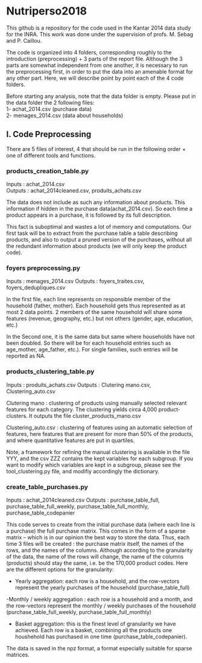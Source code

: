 # Nutriperso2018
This github is a repository for the code used in the Kantar 2014 data study for the INRA. This work was done under the supervision of profs. M. Sebag and P. Caillou.

The code is organized into 4 folders, corresponding roughly to the introduction (preprocessing) + 3 parts of the report file. Although the 3 parts are somewhat independent from one another, it is necessary to run the preprocessing first, in order to put the data into an amenable format for any other part. Here, we will describe point by point each of the 4 code folders.

Before starting any analysis, note that the data folder is empty. Please put in the data folder the 2 following files: <br />
1- achat_2014.csv (purchase data)<br />
2- menages_2014.csv (data about households)

## I. Code Preprocessing

There are 5 files of interest, 4 that should be run in the following order + one of different tools and functions. <br />

### products_creation_table.py
Inputs : achat_2014.csv<br />
Outputs : achat_2014cleaned.csv, produits_achats.csv<br />

The data does not include as such any information about products. This  information if hidden in the purchase data(achat_2014.csv). So each time a product appears in a purchase, it is followed by its full description.

This fact is suboptimal and wastes a lot of memory and computations. Our first task will be to extract from the purchase table a table describing products, and also to output a pruned version of the purchases, without all the redundant information about products (we will only keep the product code).

### foyers preprocessing.py

Inputs : menages_2014.csv
Outputs : foyers_traites.csv, foyers_dedupliques.csv

In the first file, each line represents on responsible member of the household (father, mother). Each household gets thus represented as at most 2 data points. 2 members of the same household will share some features (revenue, geography, etc.) but not others (gender, age, education, etc.)

In the Second one, it is the same data but same where households have not been doubled. So there will be for each household entries such as age_mother, age_father, etc.). For single families, such entries will be reported as NA. 

### products_clustering_table.py
Inputs : produits_achats.csv
Outputs : Clutering mano.csv, Clustering_auto.csv

Clutering mano : clustering of products using manually selected relevant features for each category. The clustering yields circa 4,000 product-clusters. It outputs the file cluster_products_mano.csv

Clustering_auto.csv : clustering of features using an automatic selection of features, here features that are present for more than 50% of the products, and where quantitative features are put in quartiles.

Note, a framework for refining the manual clustering is available in the file YYY, and the csv ZZZ contains the kept variables for each subgroup. If you want to modify which variables are kept in a subgroup, please see the tool_clustering.py file, and modifiy accordingly the dictionary.

### create_table_purchases.py

Inputs : achat_2014cleaned.csv
Outputs : purchase_table_full, purchase_table_full_weekly, purchase_table_full_monthly, purchase_table_codepanier

This code serves to create from the initial purchase data (where each line is a purchase) the full purchase matrix. This comes in the form of a sparse matrix – which is in our opinion the best way to store the data. Thus, each time 3 files will be created : the purchase matrix itself, the names of the rows, and the names of the columns. Although according to the granularity of the data, the name of the rows will change, the name of the columns (products) should stay the same, i.e. be the 170,000 product codes. Here are the different options for the granularity:

- Yearly aggregation: each row is a household, and the row-vectors represent the yearly purchases of the household (purchase_table_full)

-Monthly / weekly aggregation : each row is a household and a month, and the row-vectors represent the monthly / weekly purchases of the household (purchase_table_full_weekly, purchase_table_full_monthly)

- Basket aggregation: this is the finest level of granularity we have achieved. Each row is a basket, combining all the products one houshehold has purchased in one time (purchase_table_codepanier).

The data is saved in the npz format, a format especially suitable for sparse matrices.

